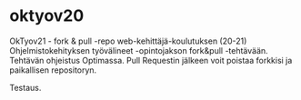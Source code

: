 # oktyov20

OkTyov21 - fork &amp; pull  -repo web-kehittäjä-koulutuksen (20-21) Ohjelmistokehityksen työvälineet -opintojakson fork&amp;pull -tehtävään. Tehtävän ohjeistus Optimassa.  Pull Requestin jälkeen voit poistaa forkkisi ja paikallisen repositoryn.


Testaus.
